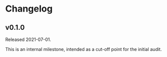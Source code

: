 # Changelog

## v0.1.0

Released 2021-07-01.

This is an internal milestone, intended as a cut-off point for the initial audit.
